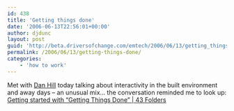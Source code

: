 ```yaml
---
id: 438
title: 'Getting things done'
date: '2006-06-13T22:56:01+00:00'
author: djdunc
layout: post
guid: 'http://beta.driversofchange.com/emtech/2006/06/13/getting_things_done/'
permalink: /2006/06/13/getting-things-done/
categories:
    - 'how to work'
---
```


Met with [Dan Hill](http://www.cityofsound.com/) today talking about interactivity in the built environment and away days – an unusual mix… the conversation reminded me to look up: [Getting started with “Getting Things Done” | 43 Folders](http://www.43folders.com/2004/09/08/getting-started-with-getting-things-done/ "Getting started with “Getting Things Done” | 43 Folders")